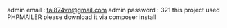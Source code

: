 admin email : tai874vn@gmail.com
admin password : 321
this project used PHPMAILER please download it via composer install
